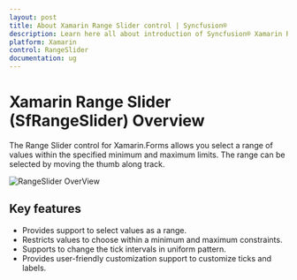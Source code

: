 ```yaml
---
layout: post
title: About Xamarin Range Slider control | Syncfusion®
description: Learn here all about introduction of Syncfusion® Xamarin Range Slider (SfRangeSlider) control, its elements and more.
platform: Xamarin
control: RangeSlider
documentation: ug
---
```


# Xamarin Range Slider (SfRangeSlider) Overview

The Range Slider control for Xamarin.Forms allows you select a range of values within the specified minimum and maximum limits. The range can be selected by moving the thumb along track.

![RangeSlider OverView](images/overview.png)

## Key features

* Provides support to select values as a range.
 
* Restricts values to choose within a minimum and maximum constraints.
 
* Supports to change the tick intervals in uniform pattern.
 
* Provides user-friendly customization support to customize ticks and labels.